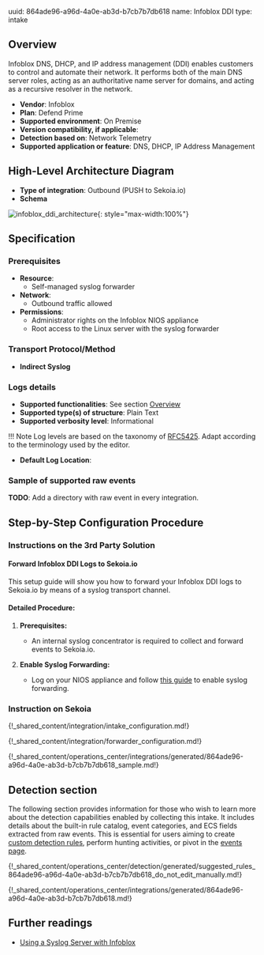 uuid: 864ade96-a96d-4a0e-ab3d-b7cb7b7db618
name: Infoblox DDI
type: intake

## Overview

Infoblox DNS, DHCP, and IP address management (DDI) enables customers to control and automate their network. It performs both of the main DNS server roles, acting as an authoritative name server for domains, and acting as a recursive resolver in the network.

- **Vendor**: Infoblox
- **Plan**: Defend Prime
- **Supported environment**: On Premise
- **Version compatibility, if applicable**:
- **Detection based on**: Network Telemetry
- **Supported application or feature**: DNS, DHCP, IP Address Management

## High-Level Architecture Diagram

- **Type of integration**: Outbound (PUSH to Sekoia.io)
- **Schema**

![infoblox_ddi_architecture](/assets/integration/infoblox_ddi_architecture.png){: style="max-width:100%"}

## Specification

### Prerequisites

- **Resource**:
    - Self-managed syslog forwarder
- **Network**:
    - Outbound traffic allowed
- **Permissions**:
    - Administrator rights on the Infoblox NIOS appliance
    - Root access to the Linux server with the syslog forwarder

### Transport Protocol/Method

- **Indirect Syslog**

### Logs details

- **Supported functionalities**: See section [Overview](#overview)
- **Supported type(s) of structure**: Plain Text
- **Supported verbosity level**: Informational

!!! Note
    Log levels are based on the taxonomy of [RFC5425](https://datatracker.ietf.org/doc/html/rfc5424). Adapt according to the terminology used by the editor.

- **Default Log Location**:

### Sample of supported raw events

**TODO**: Add a directory with raw event in every integration.

## Step-by-Step Configuration Procedure

### Instructions on the 3rd Party Solution

#### Forward Infoblox DDI Logs to Sekoia.io

This setup guide will show you how to forward your Infoblox DDI logs to Sekoia.io by means of a syslog transport channel.

#### Detailed Procedure:

1. **Prerequisites:**
   - An internal syslog concentrator is required to collect and forward events to Sekoia.io.

2. **Enable Syslog Forwarding:**
   - Log on your NIOS appliance and follow [this guide](https://docs.infoblox.com/space/NAG8/22252249/Using+a+Syslog+Server) to enable syslog forwarding.

### Instruction on Sekoia

{!_shared_content/integration/intake_configuration.md!}

{!_shared_content/integration/forwarder_configuration.md!}

{!_shared_content/operations_center/integrations/generated/864ade96-a96d-4a0e-ab3d-b7cb7b7db618_sample.md!}

## Detection section

The following section provides information for those who wish to learn more about the detection capabilities enabled by collecting this intake. It includes details about the built-in rule catalog, event categories, and ECS fields extracted from raw events. This is essential for users aiming to create [custom detection rules](/docs/xdr/features/detect/sigma.md), perform hunting activities, or pivot in the [events page](/docs/xdr/features/investigate/events.md).

{!_shared_content/operations_center/detection/generated/suggested_rules_864ade96-a96d-4a0e-ab3d-b7cb7b7db618_do_not_edit_manually.md!}

{!_shared_content/operations_center/integrations/generated/864ade96-a96d-4a0e-ab3d-b7cb7b7db618.md!}

## Further readings

- [Using a Syslog Server with Infoblox](https://docs.infoblox.com/space/NAG8/22252249/Using+a+Syslog+Server)